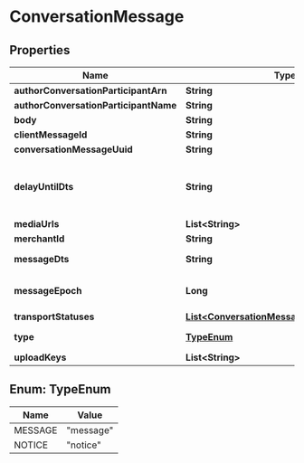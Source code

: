 

# ConversationMessage


## Properties

| Name | Type | Description | Notes |
|------------ | ------------- | ------------- | -------------|
|**authorConversationParticipantArn** | **String** |  |  [optional] |
|**authorConversationParticipantName** | **String** |  |  [optional] |
|**body** | **String** |  |  [optional] |
|**clientMessageId** | **String** |  |  [optional] |
|**conversationMessageUuid** | **String** |  |  [optional] |
|**delayUntilDts** | **String** | Delay message transmission until date/time |  [optional] |
|**mediaUrls** | **List&lt;String&gt;** |  |  [optional] |
|**merchantId** | **String** |  |  [optional] |
|**messageDts** | **String** | Message date/time |  [optional] |
|**messageEpoch** | **Long** | Message epoch milliseconds |  [optional] |
|**transportStatuses** | [**List&lt;ConversationMessageTransportStatus&gt;**](ConversationMessageTransportStatus.md) |  |  [optional] |
|**type** | [**TypeEnum**](#TypeEnum) | Message type |  [optional] |
|**uploadKeys** | **List&lt;String&gt;** |  |  [optional] |



## Enum: TypeEnum

| Name | Value |
|---- | -----|
| MESSAGE | &quot;message&quot; |
| NOTICE | &quot;notice&quot; |



